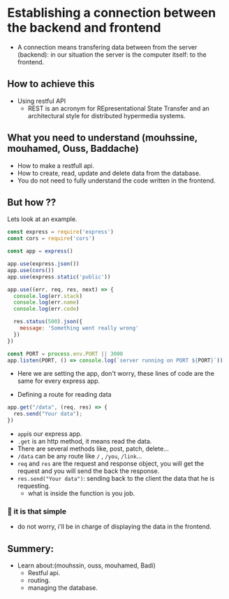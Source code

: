 # Establishing a connection between the backend and frontend

- A connection means transfering data between from the server (backend): in our situation the server is the computer itself: to the frontend.

## How to achieve this

- Using restful API
  - REST is an acronym for REpresentational State Transfer and an architectural style for distributed hypermedia systems.

## What you need to understand (mouhssine, mouhamed, Ouss, Baddache)

- How to make a restfull api.
- How to create, read, update and delete data from the database.
- You do not need to fully understand the code written in the frontend.

## But how ??

Lets look at an example.

```javascript
const express = require('express')
const cors = require('cors')

const app = express()

app.use(express.json())
app.use(cors())
app.use(express.static('public'))

app.use((err, req, res, next) => {
  console.log(err.stack)
  console.log(err.name)
  console.log(err.code)

  res.status(500).json({
    message: 'Something went really wrong'
  })
})

const PORT = process.env.PORT || 3000
app.listen(PORT, () => console.log(`server running on PORT ${PORT}`))
```

- Here we are setting the app, don't worry, these lines of code are the same for every express app.

- Defining a route for reading data

```javascript
app.get("/data", (req, res) => {
  res.send("Your data");
})
```

- `app`is our express app.
-  `.get` is an http method, it means read the data.
  - There are several methods like, post, patch, delete...
- `/data` can be any route like `/` , `/you`, `/link`...
- `req` and `res` are the request and response object, you will get the request and you will send the back the response. 
- `res.send("Your data")`: sending back to the client the data that he is requesting.
  - what is inside the function is you job.

### 🚀 it is that simple

- do not worry, i'll be in charge of displaying the data in the frontend.

## Summery:
- Learn about:(mouhssin, ouss, mouhamed, Badi)
  - Restful api.
  - routing.
  - managing the database.